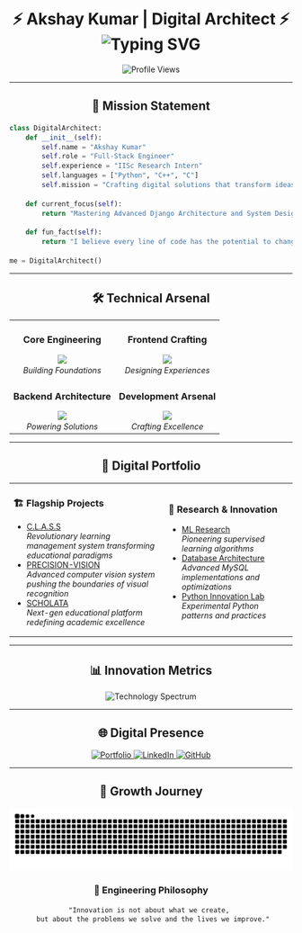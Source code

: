 <h1 align="center">
  ⚡️ Akshay Kumar | Digital Architect ⚡️
  <img src="https://readme-typing-svg.demolab.com?font=Fira+Code&size=22&duration=3000&pause=1000&color=00FF00&center=true&vCenter=true&width=640&lines=Building+the+Future+with+Code;Turning+Complex+Problems+into+Elegant+Solutions;Creating+Impact+Through+Technology;Ex-IISc+Research+Intern" alt="Typing SVG" />
</h1>

<div align="center">
  <img src="https://komarev.com/ghpvc/?username=ak517ayakshay&label=Visionary+Minds&color=blueviolet&style=for-the-badge" alt="Profile Views" />
</div>

---

<h2 align="center">🎯 Mission Statement</h2>

```python
class DigitalArchitect:
    def __init__(self):
        self.name = "Akshay Kumar"
        self.role = "Full-Stack Engineer"
        self.experience = "IISc Research Intern"
        self.languages = ["Python", "C++", "C"]
        self.mission = "Crafting digital solutions that transform ideas into reality"
        
    def current_focus(self):
        return "Mastering Advanced Django Architecture and System Design"
        
    def fun_fact(self):
        return "I believe every line of code has the potential to change the world"

me = DigitalArchitect()
```

---

<h2 align="center">🛠️ Technical Arsenal</h2>

<table align="center">
  <tr>
    <td align="center">
      <h3>Core Engineering</h3>
      <img src="https://skillicons.dev/icons?i=c,cpp,python" /><br>
      <i>Building Foundations</i>
    </td>
    <td align="center">
      <h3>Frontend Crafting</h3>
      <img src="https://skillicons.dev/icons?i=html,css,bootstrap,tailwind,figma" /><br>
      <i>Designing Experiences</i>
    </td>
  </tr>
  <tr>
    <td align="center">
      <h3>Backend Architecture</h3>
      <img src="https://skillicons.dev/icons?i=mysql,django" /><br>
      <i>Powering Solutions</i>
    </td>
    <td align="center">
      <h3>Development Arsenal</h3>
      <img src="https://skillicons.dev/icons?i=git,github,githubactions,vercel,vscode" /><br>
      <i>Crafting Excellence</i>
    </td>
  </tr>
</table>

---

<h2 align="center">🌟 Digital Portfolio</h2>

<table align="center">
  <tr>
    <td>
      <h3>🏗️ Flagship Projects</h3>
      <ul>
        <li>
          <a href="https://github.com/ak517ayakshay/C.L.A.S.S">C.L.A.S.S</a><br>
          <i>Revolutionary learning management system transforming educational paradigms</i>
        </li>
        <li>
          <a href="https://github.com/ak517ayakshay/PRECISION-VISION">PRECISION-VISION</a><br>
          <i>Advanced computer vision system pushing the boundaries of visual recognition</i>
        </li>
        <li>
          <a href="https://github.com/ak517ayakshay/project-scholata">SCHOLATA</a><br>
          <i>Next-gen educational platform redefining academic excellence</i>
        </li>
      </ul>
    </td>
    <td>
      <h3>🧪 Research & Innovation</h3>
      <ul>
        <li>
          <a href="https://github.com/ak517ayakshay/supervised-learning">ML Research</a><br>
          <i>Pioneering supervised learning algorithms</i>
        </li>
        <li>
          <a href="https://github.com/ak517ayakshay/my-sql">Database Architecture</a><br>
          <i>Advanced MySQL implementations and optimizations</i>
        </li>
        <li>
          <a href="https://github.com/ak517ayakshay/python">Python Innovation Lab</a><br>
          <i>Experimental Python patterns and practices</i>
        </li>
      </ul>
    </td>
  </tr>
</table>

---

<div align="center">
  <h2>📊 Innovation Metrics</h2>
  <img src="https://github-readme-stats.vercel.app/api/top-langs?username=ak517ayakshay&langs_count=8&layout=compact&theme=tokyonight&hide_border=true&custom_title=Technology%20Spectrum" alt="Technology Spectrum" />
</div>

---

<h2 align="center">🌐 Digital Presence</h2>

<div align="center">
  <a href="https://ak517ay.vercel.app/" target="_blank">
    <img src="https://img.shields.io/badge/Portfolio-000000?style=for-the-badge&logo=vercel&logoColor=white" alt="Portfolio" />
  </a>
  <a href="https://www.linkedin.com/in/akshay-kumar-7a8857255/" target="_blank">
    <img src="https://img.shields.io/badge/LinkedIn-0077B5?style=for-the-badge&logo=linkedin&logoColor=white" alt="LinkedIn" />
  </a>
  <a href="https://github.com/ak517ayakshay" target="_blank">
    <img src="https://img.shields.io/badge/GitHub-100000?style=for-the-badge&logo=github&logoColor=white" alt="GitHub" />
  </a>
</div>

---

<div align="center">
  <h2>🌿 Growth Journey</h2>
  <img src="https://raw.githubusercontent.com/salesp07/salesp07/output/github-contribution-grid-snake.svg" alt="Contribution Growth" />
</div>

<div align="center">
  <h3>💭 Engineering Philosophy</h3>
  
  ```
  "Innovation is not about what we create, 
   but about the problems we solve and the lives we improve."
  ```
</div>
